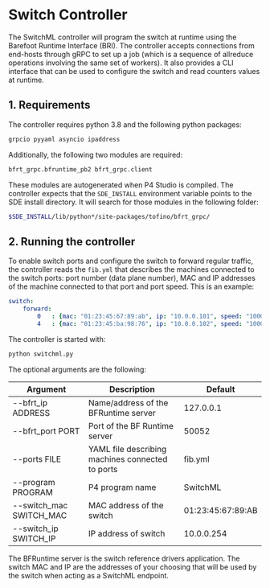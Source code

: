 # Switch Controller

The SwitchML controller will program the switch at runtime using the Barefoot Runtime Interface (BRI). The controller accepts connections from end-hosts through gRPC to set up a job (which is a sequence of allreduce operations involving the same set of workers). It also provides a CLI interface that can be used to configure the switch and read counters values at runtime.

## 1. Requirements
The controller requires python 3.8 and the following python packages:

```bash
grpcio pyyaml asyncio ipaddress
```

Additionally, the following two modules are required:

```bash
bfrt_grpc.bfruntime_pb2 bfrt_grpc.client
```

These modules are autogenerated when P4 Studio is compiled. The controller expects that the `SDE_INSTALL` environment variable points to the SDE install directory. It will search for those modules in the following folder:

```bash
$SDE_INSTALL/lib/python*/site-packages/tofino/bfrt_grpc/
```

## 2. Running the controller

To enable switch ports and configure the switch to forward regular traffic, the controller reads the `fib.yml` that describes the machines connected to the switch ports: port number (data plane number), MAC and IP addresses of the machine connected to that port and port speed.
This is an example:

```yaml
switch:
    forward:
        0   : {mac: "01:23:45:67:89:ab", ip: "10.0.0.101", speed: "100G"}
        4   : {mac: "01:23:45:ba:98:76", ip: "10.0.0.102", speed: "100G"}
```

The controller is started with:

```bash
python switchml.py
```

The optional arguments are the following:

| Argument | Description | Default |
|-|-|-|
| --bfrt_ip ADDRESS | Name/address of the BFRuntime server | 127.0.0.1 |
| --bfrt_port PORT | Port of the BF Runtime server | 50052 |
| --ports FILE | YAML file describing machines connected to ports | fib.yml |
| --program PROGRAM | P4 program name | SwitchML |
| --switch_mac SWITCH_MAC | MAC address of the switch | 01:23:45:67:89:AB |
| --switch_ip SWITCH_IP | IP address of switch | 10.0.0.254 |

The BFRuntime server is the switch reference drivers application. The switch MAC and IP are the addresses of your choosing that will be used by the switch when acting as a SwitchML endpoint.
